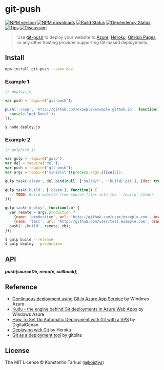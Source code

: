 # git-push

[![NPM version](http://img.shields.io/npm/v/git-push.svg?style=flat-square)](https://www.npmjs.com/package/git-push)
[![NPM downloads](http://img.shields.io/npm/dm/git-push.svg?style=flat-square)](https://www.npmjs.com/package/git-push)
[![Build Status](http://img.shields.io/travis/koistya/git-push/master.svg?style=flat-square)](https://travis-ci.org/koistya/git-push)
[![Dependency Status](http://img.shields.io/david/koistya/git-push.svg?style=flat-square)](https://david-dm.org/koistya/git-push)
[![Tips](http://img.shields.io/gratipay/koistya.svg?style=flat-square)](https://gratipay.com/koistya)
[![Discussion](http://img.shields.io/badge/discussion-join!-blue.svg?style=flat-square)](https://github.com/koistya/git-push/issues/2)

> Use [git-push](https://github.com/koistya/git-push) to deploy your website to
> [Azure](http://azure.microsoft.com/services/app-service/web/), [Heroku](https://www.heroku.com/),
> [GitHub Pages](https://pages.github.com/) or any other hosting provider
> supporting Git-based deployments.

## Install

```sh
npm install git-push --save-dev
```

### Example 1

```js
// deploy.js

var push = require('git-push');

push('./app', 'http://github.com/example/example.github.io', function() {
  console.log('Done!');
});
```

```sh
$ node deploy.js
```

### Example 2

```js
// gulpfile.js

var gulp = require('gulp');
var del = require('del');
var push = require('git-push');
var argv = require('minimist')(process.argv.slice(2));

gulp.task('clean', del.bind(null, ['build/*', '!build/.git'], {dot: true}));

gulp.task('build', ['clean'], function() {
  // TODO: Build website from source files into the `./build` folder
});

gulp.task('deploy', function(cb) {
  var remote = argv.production ?
    {name: 'production', url: 'http://github.com/user/example.com', branch: 'gh-pages', message: argv.version },
    {name: 'test', url: 'http://github.com/user/test.example.com', branch: 'gh-pages'};
  push('./build', remote, cb);
});
```

```sh
$ gulp build --release
$ gulp deploy --production
```

## API

##### push(sourceDir, remote, callback);

## Reference

 - [Continuous deployment using Git in Azure App Service](http://azure.microsoft.com/documentation/articles/web-sites-publish-source-control/) by Windows Azure
 - [Kudu - the engine behind Git deployments in Azure Web Apps](https://github.com/projectkudu/kudu) by Windows Azure
 - [How To Set Up Automatic Deployment with Git with a VPS](https://www.digitalocean.com/community/tutorials/how-to-set-up-automatic-deployment-with-git-with-a-vps) by DigitalOcean
 - [Deploying with Git](https://devcenter.heroku.com/articles/git) by Heroku
 - [Git as a deployment tool](http://gitolite.com/deploy.html) by gitolite

## License

The MIT License © Konstantin Tarkus ([@koistya](https://twitter.com/koistya))
